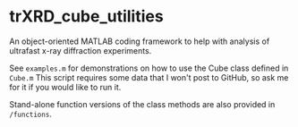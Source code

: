 # trXRD_cube_utilities
An object-oriented MATLAB coding framework to help with analysis of ultrafast x-ray diffraction experiments.

See `examples.m` for demonstrations on how to use the Cube class defined in `Cube.m` This script requires some data that I won't post to GitHub, so ask me for it if you would like to run it.

Stand-alone function versions of the class methods are also provided in `/functions`.
